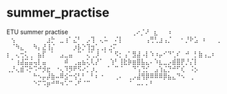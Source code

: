 # summer_practise
ETU summer practise 
⠀⠀⠀⠀⠀⠀⠀⠀⠀⠀⠀⠀⠀⠀⢀⠔⡈⠜⠀⣆⠀⠀⠰
⠀⢢⠀⠀⠀⠀⠀⠀⠀⣰⡓⠀⣀⢰⠁⣌⠃⠀⡠⢹⠀⢄⠥
⠀⠌⡇⠀⠀⠀⠀⠀⢠⢛⢃⣰⢠⡈⠀⠀⠂⡘⠗⣡⠀⠆⠀⠀⢀
⠀⠈⠳⣄⠀⠀⠳⡄⣜⢸⡌⠀⠀⠀⠀⡰⡧⡑⢹⣲⢁⢀⡄⣐⠍
⡆⠀⢄⢒⢅⢀⠀⣦⡏⠀⠁⠀⣠⣀⣤⠀⠉⠀⢌⢁⡸⠀⠁⠈
⠫⡂⢠⠁⣻⣼⠠⡇⠱⠰⡤⠊⠙⢁⠎⠀⠚⠀⡃⣷⢠⣀⠆
⠀⠁⢰⣼⣭⣬⢤⡇⣤⠀⠀⠀⠀⠾⠀⢀⣤⣦⢅⢇⡜⠁
⠀⢱⠃⢸⣗⡷⣶⣿⣧⣄⠄⠱⣆⣀⡠⣾⣿⡟⡘⡌⡇
⢀⡘⢄⣾⠩⡓⠩⠚⡺⣖⠀⠐⢄⠹⡻⠟⠫⠔⡁⡰⡀
⠀⠈⠀⠉⠈⠀⠀⠙⢡⢙⡊⠀⣠⢱⣌⡙⠚⠋⢎⠀⠨⡢
⠀⠀⠀⠀⠀⠀⠓⠢⡤⡼⣷⠤⠿⣪⠒⢪⢃⠃⠀⠃⠆⠐
⠀⠀⢀⠄⠀⢀⡠⣼⢻⡿⠿⠿⠿⡿⣦⣄⠙⠢⠀⢀
⠀⠀⠀⠀⠀⠀⠑⠍⠩⡶⠚⠛⠲⠡⠉⠠⠋⠈⠉
⠀⠀⠀⠀⠀⠀⠀⠀⠈⠀⠤⠄⠄⠃
